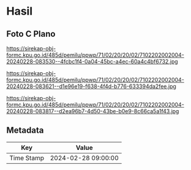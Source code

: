 # Hasil

## Foto C Plano

https://sirekap-obj-formc.kpu.go.id/485d/pemilu/ppwp/71/02/20/20/02/7102202002004-20240228-083530--4fcbc1f4-0a04-45bc-a4ec-60a4c4bf6732.jpg

https://sirekap-obj-formc.kpu.go.id/485d/pemilu/ppwp/71/02/20/20/02/7102202002004-20240228-083621--d1e96e19-f638-4f4d-b776-633394da2fee.jpg

https://sirekap-obj-formc.kpu.go.id/485d/pemilu/ppwp/71/02/20/20/02/7102202002004-20240228-083817--d2ea96b7-4d50-43be-b0e9-8c66ca5a1f43.jpg


## Metadata

| Key        | Value               |
| ---------- | ------------------- |
| Time Stamp | 2024-02-28 09:00:00 |



